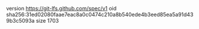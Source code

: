 version https://git-lfs.github.com/spec/v1
oid sha256:31ed02080faae7eac8a0c0474c210a8b540ede4b3eed85ea5a91d439b3c5093a
size 1703
